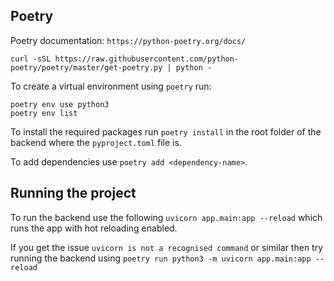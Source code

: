 ## Poetry

Poetry documentation: `https://python-poetry.org/docs/`

```shell
curl -sSL https://raw.githubusercontent.com/python-poetry/poetry/master/get-poetry.py | python -
```

To create a virtual environment using `poetry` run:

```shell
poetry env use python3
poetry env list
```

To install the required packages run `poetry install` in the root folder of the backend
where the `pyproject.toml` file is.

To add dependencies use `poetry add <dependency-name>`.

## Running the project

To run the backend use the following `uvicorn app.main:app --reload` which runs
the app with hot reloading enabled.

If you get the issue `uvicorn is not a recognised command` or similar
then try running the backend using `poetry run python3 -m uvicorn app.main:app --reload`
